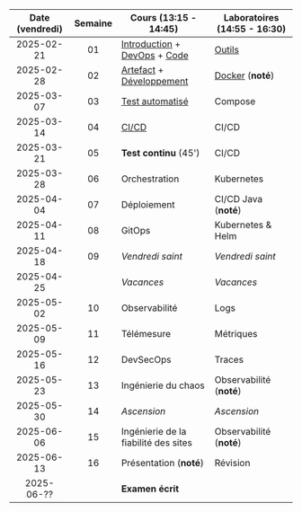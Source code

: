 | Date (vendredi) | Semaine | Cours (13:15 - 14:45)                                                                            | Laboratoires (14:55 - 16:30)           |
| :-------------: | :-----: | ------------------------------------------------------------------------------------------------ | -------------------------------------- |
|   2025-02-21    |   01    | [Introduction](/docs/introduction) + [DevOps](/docs/lessons/devops) + [Code](/docs/lessons/code) | [Outils](/docs/labs/tools)             |
|   2025-02-28    |   02    | [Artefact](/docs/lessons/artifact) + [Développement](/docs/lessons/development)                  | [Docker](/docs/labs/docker) (**noté**) |
|   2025-03-07    |   03    | [Test automatisé](/docs/lessons/test)                                                            | Compose                                |
|   2025-03-14    |   04    | [CI/CD](/docs/lessons/ci-cd)                                                                     | CI/CD                                  |
|   2025-03-21    |   05    | **Test continu** (45')                                                                           | CI/CD                                  |
|   2025-03-28    |   06    | Orchestration                                                                                    | Kubernetes                             |
|   2025-04-04    |   07    | Déploiement                                                                                      | CI/CD Java (**noté**)                  |
|   2025-04-11    |   08    | GitOps                                                                                           | Kubernetes & Helm                      |
|   2025-04-18    |   09    | _Vendredi saint_                                                                                 | _Vendredi saint_                       |
|   2025-04-25    |         | _Vacances_                                                                                       | _Vacances_                             |
|   2025-05-02    |   10    | Observabilité                                                                                    | Logs                                   |
|   2025-05-09    |   11    | Télémesure                                                                                       | Métriques                              |
|   2025-05-16    |   12    | DevSecOps                                                                                        | Traces                                 |
|   2025-05-23    |   13    | Ingénierie du chaos                                                                              | Observabilité (**noté**)               |
|   2025-05-30    |   14    | _Ascension_                                                                                      | _Ascension_                            |
|   2025-06-06    |   15    | Ingénierie de la fiabilité des sites                                                             | Observabilité (**noté**)               |
|   2025-06-13    |   16    | Présentation (**noté**)                                                                          | Révision                               |
|   2025-06-??    |         | **Examen écrit**                                                                                 |                                        |
